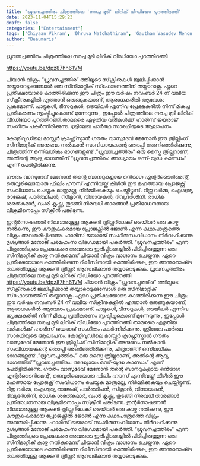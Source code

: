 ```yaml
---
title: "ധ്രുവനച്ചത്തിരം ചിത്രത്തിലെ 'നരച്ച മുടി' ലിറിക് വീഡിയോ പുറത്തിറങ്ങി"
date: 2023-11-04T15:29:23
draft: false
categories: ["Entertainment"]
tags: ['Chiyaan Vikram', 'Dhruva Natchathiram', 'Gautham Vasudev Menon', 'Harris Jayaraj', 'Naracha Mudi Lyric']
author: "Beaumaris"
---
```


ധ്രുവനച്ചത്തിരം ചിത്രത്തിലെ നരച്ച മുടി ലിറിക് വീഡിയോ പുറത്തിറങ്ങി

https://youtu.be/dpz87hh61VM

ചിയാൻ വിക്രം “ധ്രുവനച്ചത്തിര” ത്തിലൂടെ സ്‌ക്രീനുകൾ ജ്വലിപ്പിക്കാൻ തയ്യാറെടുക്കുമ്പോൾ ഒരു സിനിമാറ്റിക് സ്‌ഫോടനത്തിന് തയ്യാറാകൂ. ഏറെ പ്രതീക്ഷയോടെ കാത്തിരിക്കുന്ന ഈ ചിത്രം ഈ വർഷം നവംബർ 24 ന് വലിയ സ്‌ക്രീനുകളിൽ എത്താൻ ഒരുങ്ങുകയാണ്, ആരാധകരിൽ ആവേശം പ്രകടമാണ്. പാട്ടുകൾ, ടീസറുകൾ, ട്രെയിലർ എന്നിവ പ്രേക്ഷകരിൽ നിന്ന് മികച്ച പ്രതികരണം സൃഷ്ടിച്ചുകൊണ്ട് മുന്നേറുന്നു , ഇപ്പോൾ ചിത്രത്തിലെ നരച്ച മുടി ലിറിക് വീഡിയോ പുറത്തിറങ്ങി.താമരൈ എഴുതിയ വരികൾക്ക് ഹാരിസ് ജയരാജ് സംഗീതം പകർന്നിരിക്കുന്നു. ശ്രീലേഖ പാർത്ഥ സാരഥിയുടെ ആലാപനം.

കോളിവുഡിലെ മാസ്റ്റർ ക്രാഫ്റ്റ്‌സ്മാൻ ഗൗതം വാസുദേവ് ​​മേനോൻ ഈ ത്രില്ലിംഗ് സിനിമാറ്റിക് അനുഭവം നൽകാൻ സംവിധായകന്റെ തൊപ്പി അണിഞ്ഞിരിക്കുന്നു, ചിത്രത്തിന് ഒന്നിലധികം ഭാഗങ്ങളുണ്ട് .”ധ്രുവനച്ചത്തിരം” ഒരു സ്പൈ ത്രില്ലറാണ്, അതിന്റെ ആദ്യ ഭാഗത്തിന് “ധ്രുവനച്ചത്തിരം: അദ്ധ്യായം ഒന്ന്-യുദ്ധ കാണ്ഡം” എന്ന് പേരിട്ടിരിക്കുന്നു.

ഗൗതം വാസുദേവ് ​​മേനോൻ തന്റെ ബാനറുകളായ ഒൻട്രാഗ എന്റർടൈൻമെന്റ്, ഒരുവൂരിലെയോരു ഫിലിം ഹൗസ് എന്നിവയ്ക്ക് കീഴിൽ ഈ മഹത്തായ പ്രോജക്റ്റ് സംവിധാനം ചെയ്യുക മാത്രമല്ല, നിർമ്മിക്കുകയും ചെയ്തിട്ടുണ്ട്. റിതു വർമ്മ, ഐശ്വര്യ രാജേഷ്, പാർത്ഥിപൻ, സിമ്രാൻ, വിനായകൻ, ദിവ്യദർശിനി, രാധിക ശരത്കുമാർ, വംശി കൃഷ്ണ, തുടങ്ങി നിരവധി താരങ്ങൾ പ്രതിഭാധനനായ വിക്രമിനൊപ്പം സ്‌ക്രീൻ പങ്കിടുന്നു.

ഇന്റർനാഷണൽ നിലവാരമുള്ള ആക്ഷൻ ത്രില്ലറിലേക്ക് ട്രെയിലർ ഒരു കാഴ്ച നൽകുന്നു, ഈ കൗതുകകരമായ പ്രോജക്റ്റിൽ ജോൺ എന്ന കഥാപാത്രത്തെ വിക്രം അവതരിപ്പിക്കുന്നു. ഹാരിസ് ജയരാജ് സംഗീതസംവിധാനം നിർവഹിക്കുന്നു ദൃശ്യങ്ങൾ മനോജ് പരമഹംസ വിദഗ്ധമായി പകർത്തി. “ധ്രുവനച്ചത്തിരം” എന്ന ചിത്രത്തിലൂടെ പ്രേക്ഷകരെ അവരുടെ ഇരിപ്പിടങ്ങളിൽ പിടിച്ചിരുത്തുന്ന ഒരു സിനിമാറ്റിക് കാഴ്ച നൽകുമെന്ന് ചിയാൻ വിക്രം വാഗ്ദാനം ചെയ്യുന്നു. ഏറെ പ്രതീക്ഷയോടെ കാത്തിരിക്കുന്ന റിലീസിനായി കാത്തിരിക്കുക, ഈ അന്താരാഷ്‌ട്ര തലത്തിലുള്ള ആക്ഷൻ ത്രില്ലർ ആസ്വദിക്കാൻ തയ്യാറെടുക്കുക.
ധ്രുവനച്ചത്തിരം ചിത്രത്തിലെ നരച്ച മുടി ലിറിക് വീഡിയോ പുറത്തിറങ്ങി https://youtu.be/dpz87hh61VM ചിയാൻ വിക്രം “ധ്രുവനച്ചത്തിര” ത്തിലൂടെ സ്‌ക്രീനുകൾ ജ്വലിപ്പിക്കാൻ തയ്യാറെടുക്കുമ്പോൾ ഒരു സിനിമാറ്റിക് സ്‌ഫോടനത്തിന് തയ്യാറാകൂ. ഏറെ പ്രതീക്ഷയോടെ കാത്തിരിക്കുന്ന ഈ ചിത്രം ഈ വർഷം നവംബർ 24 ന് വലിയ സ്‌ക്രീനുകളിൽ എത്താൻ ഒരുങ്ങുകയാണ്, ആരാധകരിൽ ആവേശം പ്രകടമാണ്. പാട്ടുകൾ, ടീസറുകൾ, ട്രെയിലർ എന്നിവ പ്രേക്ഷകരിൽ നിന്ന് മികച്ച പ്രതികരണം സൃഷ്ടിച്ചുകൊണ്ട് മുന്നേറുന്നു , ഇപ്പോൾ ചിത്രത്തിലെ നരച്ച മുടി ലിറിക് വീഡിയോ പുറത്തിറങ്ങി.താമരൈ എഴുതിയ വരികൾക്ക് ഹാരിസ് ജയരാജ് സംഗീതം പകർന്നിരിക്കുന്നു. ശ്രീലേഖ പാർത്ഥ സാരഥിയുടെ ആലാപനം. കോളിവുഡിലെ മാസ്റ്റർ ക്രാഫ്റ്റ്‌സ്മാൻ ഗൗതം വാസുദേവ് ​​മേനോൻ ഈ ത്രില്ലിംഗ് സിനിമാറ്റിക് അനുഭവം നൽകാൻ സംവിധായകന്റെ തൊപ്പി അണിഞ്ഞിരിക്കുന്നു, ചിത്രത്തിന് ഒന്നിലധികം ഭാഗങ്ങളുണ്ട് .”ധ്രുവനച്ചത്തിരം” ഒരു സ്പൈ ത്രില്ലറാണ്, അതിന്റെ ആദ്യ ഭാഗത്തിന് “ധ്രുവനച്ചത്തിരം: അദ്ധ്യായം ഒന്ന്-യുദ്ധ കാണ്ഡം” എന്ന് പേരിട്ടിരിക്കുന്നു. ഗൗതം വാസുദേവ് ​​മേനോൻ തന്റെ ബാനറുകളായ ഒൻട്രാഗ എന്റർടൈൻമെന്റ്, ഒരുവൂരിലെയോരു ഫിലിം ഹൗസ് എന്നിവയ്ക്ക് കീഴിൽ ഈ മഹത്തായ പ്രോജക്റ്റ് സംവിധാനം ചെയ്യുക മാത്രമല്ല, നിർമ്മിക്കുകയും ചെയ്തിട്ടുണ്ട്. റിതു വർമ്മ, ഐശ്വര്യ രാജേഷ്, പാർത്ഥിപൻ, സിമ്രാൻ, വിനായകൻ, ദിവ്യദർശിനി, രാധിക ശരത്കുമാർ, വംശി കൃഷ്ണ, തുടങ്ങി നിരവധി താരങ്ങൾ പ്രതിഭാധനനായ വിക്രമിനൊപ്പം സ്‌ക്രീൻ പങ്കിടുന്നു. ഇന്റർനാഷണൽ നിലവാരമുള്ള ആക്ഷൻ ത്രില്ലറിലേക്ക് ട്രെയിലർ ഒരു കാഴ്ച നൽകുന്നു, ഈ കൗതുകകരമായ പ്രോജക്റ്റിൽ ജോൺ എന്ന കഥാപാത്രത്തെ വിക്രം അവതരിപ്പിക്കുന്നു. ഹാരിസ് ജയരാജ് സംഗീതസംവിധാനം നിർവഹിക്കുന്നു ദൃശ്യങ്ങൾ മനോജ് പരമഹംസ വിദഗ്ധമായി പകർത്തി. “ധ്രുവനച്ചത്തിരം” എന്ന ചിത്രത്തിലൂടെ പ്രേക്ഷകരെ അവരുടെ ഇരിപ്പിടങ്ങളിൽ പിടിച്ചിരുത്തുന്ന ഒരു സിനിമാറ്റിക് കാഴ്ച നൽകുമെന്ന് ചിയാൻ വിക്രം വാഗ്ദാനം ചെയ്യുന്നു. ഏറെ പ്രതീക്ഷയോടെ കാത്തിരിക്കുന്ന റിലീസിനായി കാത്തിരിക്കുക, ഈ അന്താരാഷ്‌ട്ര തലത്തിലുള്ള ആക്ഷൻ ത്രില്ലർ ആസ്വദിക്കാൻ തയ്യാറെടുക്കുക.
